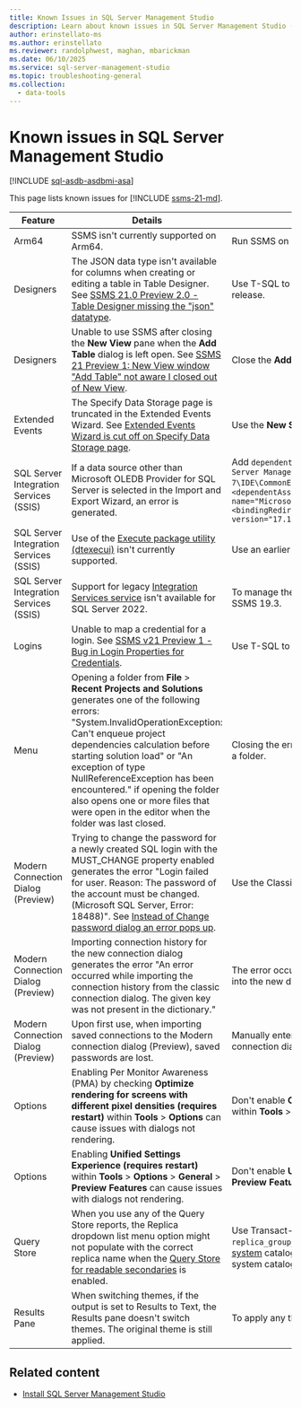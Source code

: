 ```yaml
---
title: Known Issues in SQL Server Management Studio
description: Learn about known issues in SQL Server Management Studio (SSMS).
author: erinstellato-ms
ms.author: erinstellato
ms.reviewer: randolphwest, maghan, mbarickman
ms.date: 06/10/2025
ms.service: sql-server-management-studio
ms.topic: troubleshooting-general
ms.collection:
  - data-tools
---
```


# Known issues in SQL Server Management Studio

[!INCLUDE [sql-asdb-asdbmi-asa](includes/applies-to-version/sql-asdb-asdbmi-asa.md)]

This page lists known issues for [!INCLUDE [ssms-21-md](includes/ssms-21-md.md)].

| Feature | Details | Workaround |
| --- | --- | --- |
| Arm64 | SSMS isn't currently supported on Arm64. | Run SSMS on a device that isn't Arm64. |
| Designers | The JSON data type isn't available for columns when creating or editing a table in Table Designer. See [SSMS 21.0 Preview 2.0 - Table Designer missing the "json" datatype](https://feedback.azure.com/d365community/idea/d2e6f106-9fb8-ef11-95f5-6045bdbfaf80). | Use T-SQL to add columns with the JSON data type, this functionality is planned for a later release. |
| Designers | Unable to use SSMS after closing the **New View** pane when the **Add Table** dialog is left open. See [SSMS 21 Preview 1: New View window "Add Table" not aware I closed out of New View](https://feedback.azure.com/d365community/idea/8790c2c0-22a8-ef11-95f6-000d3a01397d). | Close the **Add Table** dialog before closing the view pane. |
| Extended Events | The Specify Data Storage page is truncated in the Extended Events Wizard. See [Extended Events Wizard is cut off on Specify Data Storage page](https://feedback.azure.com/d365community/idea/e7de428c-76ab-ef11-95f6-000d3a01397d). | Use the **New Session...** option to create an Extended Events session. |
| SQL Server Integration Services (SSIS) | If a data source other than Microsoft OLEDB Provider for SQL Server is selected in the Import and Export Wizard, an error is generated. | Add `dependentAssembly` inside the `<assemblyBinding>` section of `C:\Program Files\Microsoft SQL Server Management Studio 21\Release\Common 7\IDE\CommonExtensions\Microsoft\SSIS\170\Binn\default.applocal.config` as follows: `<dependentAssembly><assemblyIdentity name="Microsoft.SqlServer.BatchParser"publicKeyToken="89845dcd8080cc91"culture="neutral"/><bindingRedirect oldVersion="17.0.0.0" newVersion="17.100.0.0"/><codeBase version="17.100.0.0"href="{0}\Microsoft.SqlServer.BatchParser.dll"/></dependentAssembly>.` |
| SQL Server Integration Services (SSIS) | Use of the [Execute package utility (dtexecui)](/sql/integration-services/packages/execute-package-utility-dtexecui-ui-reference) isn't currently supported. | Use an earlier version of SSMS to access the Execute package utility. |
| SQL Server Integration Services (SSIS) | Support for legacy [Integration Services service](/sql/integration-services/service/integration-services-service-ssis-service#manage-the-service) isn't available for SQL Server 2022. | To manage the legacy Integration Services Service for SQL Server 2022, use SSMS 20.2.1 or SSMS 19.3. |
| Logins | Unable to map a credential for a login. See [SSMS v21 Preview 1 - Bug in Login Properties for Credentials](https://feedback.azure.com/d365community/idea/e0687671-dca3-ef11-95f6-000d3a059eeb). | Use T-SQL to map a login to a credential. |
| Menu | Opening a folder from **File** > **Recent Projects and Solutions** generates one of the following errors: "System.InvalidOperationException: Can't enqueue project dependencies calculation before starting solution load" or "An exception of type NullReferenceException has been encountered." if opening the folder also opens one or more files that were open in the editor when the folder was last closed. | Closing the error allows work to continue. Alternatively, close all files in the editor before closing a folder. |
| Modern Connection Dialog (Preview) | Trying to change the password for a newly created SQL login with the MUST_CHANGE property enabled generates the error "Login failed for user. Reason: The password of the account must be changed. (Microsoft SQL Server, Error: 18488)". See [Instead of Change password dialog an error pops up](https://developercommunity.visualstudio.com/t/Instead-of-Chage-password-dialog-an-erro/10899416). | Use the Classic connection dialog to change the password. |
| Modern Connection Dialog (Preview) | Importing connection history for the new connection dialog generates the error "An error occurred while importing the connection history from the classic connection dialog. The given key was not present in the dictionary." | The error occurs when there are corrupted connections in your history, and they aren't imported into the new dialog. The error can be safely ignored. |
| Modern Connection Dialog (Preview) | Upon first use, when importing saved connections to the Modern connection dialog (Preview), saved passwords are lost. | Manually enter your passwords to save them to your connection profiles in the Modern connection dialog (Preview). |
| Options | Enabling Per Monitor Awareness (PMA) by checking **Optimize rendering for screens with different pixel densities (requires restart)** within **Tools** > **Options** can cause issues with dialogs not rendering. | Don't enable **Optimize rendering for screens with different pixel densities (requires restart)** within **Tools** > **Options**. |
| Options | Enabling **Unified Settings Experience (requires restart)** within **Tools** > **Options** > **General** > **Preview Features** can cause issues with dialogs not rendering. | Don't enable **Unified Settings Experience (requires restart)** within **Tools** > **Options** > **General** > **Preview Features**. |
| Query Store | When you use any of the Query Store reports, the Replica dropdown list menu option might not populate with the correct replica name when the [Query Store for readable secondaries](/sql/relational-databases/performance/query-store-for-secondary-replicas) is enabled. | Use Transact-SQL to query the Query Store data for a readable secondary where the `replica_group_I'd` for a secondary can be mapped using the [sys.query_store_runtime_stats system](/sql/relational-databases/system-catalog-views/sys-query-store-runtime-stats-transact-sql) catalog view, which has a foreign key relationship with the [sys.query_store_replicas](/sql/relational-databases/system-catalog-views/sys-query-store-replicas) system catalog view. |
| Results Pane | When switching themes, if the output is set to Results to Text, the Results pane doesn't switch themes. The original theme is still applied. | To apply any theme changes to the Results pane, restart SSMS. |

## Related content

- [Install SQL Server Management Studio](install/install.md)
